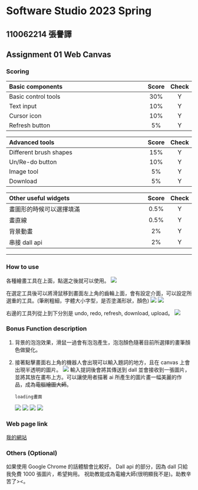 # Software Studio 2023 Spring

## 110062214 張譽譯

## Assignment 01 Web Canvas

### Scoring

| **Basic components** | **Score** | **Check** |
| :------------------- | :-------: | :-------: |
| Basic control tools  |    30%    |     Y     |
| Text input           |    10%    |     Y     |
| Cursor icon          |    10%    |     Y     |
| Refresh button       |    5%     |     Y     |

| **Advanced tools**     | **Score** | **Check** |
| :--------------------- | :-------: | :-------: |
| Different brush shapes |    15%    |     Y     |
| Un/Re-do button        |    10%    |     Y     |
| Image tool             |    5%     |     Y     |
| Download               |    5%     |     Y     |

| **Other useful widgets** | **Score** | **Check** |
| :----------------------- | :-------: | :-------: |
| 畫圖形的時候可以選擇填滿 |   0.5%    |     Y     |
| 畫直線                   |   0.5%    |     Y     |
| 背景動畫                 |    2%     |     Y     |
| 串接 dall api            |    2%     |     Y     |

---

### How to use

各種繪畫工具在上面，點選之後就可以使用。
![](https://i.imgur.com/To7akqi.png)

在選定工具後可以將滑鼠移到畫面左上角的齒輪上面，會有設定介面，可以設定所選重的工具。(筆刷粗細，字體大小字型，是否塗滿形狀，顏色)
![](https://i.imgur.com/1yDzYGC.png)
![](https://i.imgur.com/blW2pVO.png)

右邊的工具列從上到下分別是 undo, redo, refresh, download, upload。
![](https://i.imgur.com/woZ9XQE.png)

### Bonus Function description

1.  背景的泡泡效果，滑鼠一過會有泡泡產生，泡泡顏色隨著目前所選擇的畫筆顏色做變化。

2.  接著點擊畫面右上角的機器人會出現可以輸入題詞的地方，且在 canvas 上會出現半透明的圖片。
    ![](https://i.imgur.com/yF9iBGp.png)
    輸入提詞後會將其傳送到 dall 並會接收到一張圖片，並將其放在畫布上方。可以讓使用者描著 ai 所產生的圖片畫一幅美麗的作品，成為~~電腦繪圖大師~~。

        loading畫面

    ![](https://i.imgur.com/kr2Cls3.png)
    ![](https://i.imgur.com/gbmRkaI.png)
    ![](https://i.imgur.com/X5p9T1m.png)
    ![](https://i.imgur.com/p8EQXG1.png)

### Web page link

[我的網站](https://painter-2aeca.web.app/)

### Others (Optional)

如果使用 Google Chrome 的話體驗會比較好。
Dall api 的部分，因為 dall 只給我免費 1000 張圖片，希望夠用。
祝助教能成為電繪大師(很明顯我不是)。助教辛苦了><。

<style>
table th{
    width: 100%;
}
</style>
